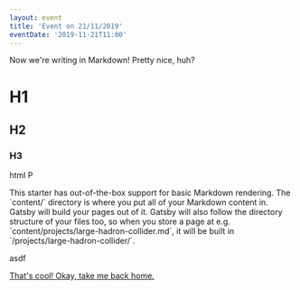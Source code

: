 ```yaml
---
layout: event
title: 'Event on 21/11/2019'
eventDate: '2019-11-21T11:00'
---
```


Now we're writing in Markdown! Pretty nice, huh?

# H1

## H2

### H3

<p>
html P
</p>
This starter has out-of-the-box support for basic Markdown rendering. The `content/` directory is where you put all of your Markdown content in. Gatsby will build your pages out of it. Gatsby will also follow the directory structure of your files too, so when you store a page at e.g. `content/projects/large-hadron-collider.md`, it will be built in `/projects/large-hadron-collider/`.

asdf

[That's cool! Okay, take me back home.](/)
